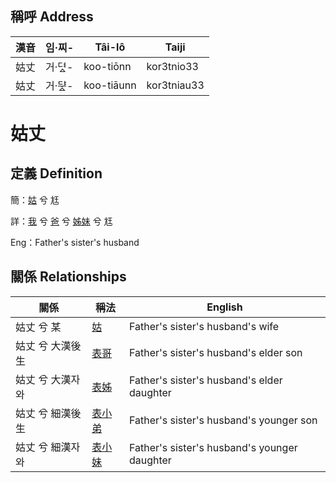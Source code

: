 

## 稱呼 Address

漢音 | 임·찌- | Tâi-lô | Taiji
--- | --- | --- | --- 
姑丈 | 거·뎌ᇫ- | koo-tiōnn | kor3tnio33 
姑丈 | 거·ᄃᆤᇫ- | koo-tiāunn | kor3tniau33 
# 姑丈
## 定義 Definition
簡：[姑](member12.md) 兮 尪

詳：[我](member1.md) 兮 [爸](member2.md) 兮 [姊妹](member12.md) 兮 尪

Eng：Father's sister's husband

## 關係 Relationships

關係 | 稱法 | English
--- | --- | --- 
姑丈 兮 某 | [姑](member12.md) | Father's sister's husband's wife
姑丈 兮 大漢後生 | [表哥](member39.md) | Father's sister's husband's elder son
姑丈 兮 大漢자와 | [表姊](member40.md) | Father's sister's husband's elder daughter
姑丈 兮 細漢後生 | [表小弟](member41.md) | Father's sister's husband's younger son
姑丈 兮 細漢자와 | [表小妹](member42.md) | Father's sister's husband's younger daughter
